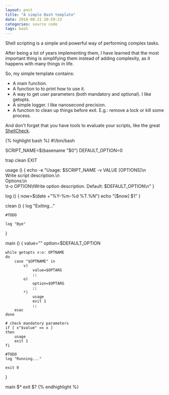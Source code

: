 ```yaml
---
layout: post
title: "A simple Bash template"
date: 2018-08-21 20:59:23
categories: source code
tags: bash
---
```


Shell scripting is a simple and powerful way of performing complex tasks.

After being a lot of years implementing them, I have learned that the most important thing is simplifying them instead of adding complexity, as it happens with many things in life.

So, my simple template contains:

* A main function.
* A function to to print how to use it.
* A way to get user parameters (both mandatory and optional). I like getopts.
* A simple logger. I like nanosecond precision.
* A function to clean up things before exit. E.g.: remove a lock or kill some process.

And don't forget that you have tools to evaluate your scripts, like the great [ShellCheck](https://github.com/koalaman/shellcheck).

{% highlight bash %}
#!/bin/bash

SCRIPT_NAME=$(basename "$0")
DEFAULT_OPTION=0

trap clean EXIT

usage ()
{
    echo -e "Usage: $SCRIPT_NAME -v VALUE [OPTIONS]\n\
Write script description.\n\
Options:\n\
\t-o OPTION\tWrite option description. Default: $DEFAULT_OPTION\n"
}

log ()
{
    now=$(date +"%Y-%m-%d %T.%N")
    echo "[$now] $1"
}

clean ()
{
    log "Exiting..."

    #TODO

    log "Bye"
}

main ()
{
    value=""
    option=$DEFAULT_OPTION

    while getopts v:o: OPTNAME
    do
        case "$OPTNAME" in
            v)
                value=$OPTARG
                ;;
            o)
                option=$OPTARG
                ;;
            *)
                usage
                exit 1
                ;;
        esac
    done

    # check mandatory parameters
    if [ x"$value" == x ]
    then
        usage
        exit 1
    fi

    #TODO
    log "Running..."

    exit 0
}

main $*
exit $?
{% endhighlight %}
